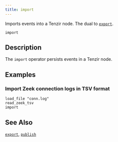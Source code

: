 ```yaml
---
title: import
---
```


Imports events into a Tenzir node. The dual to [`export`](export).

```tql
import
```

## Description

The `import` operator persists events in a Tenzir node.

## Examples

### Import Zeek connection logs in TSV format

```tql
load_file "conn.log"
read_zeek_tsv
import
```

## See Also

[`export`](export),
[`publish`](publish)
